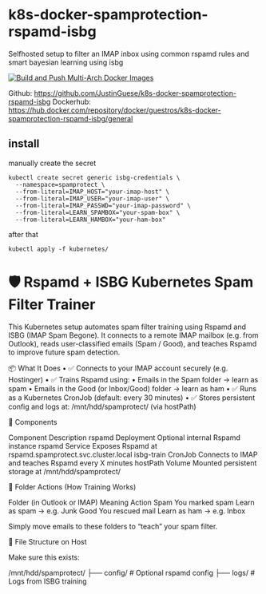 # k8s-docker-spamprotection-rspamd-isbg

Selfhosted setup to filter an IMAP inbox using common rspamd rules and smart bayesian learning using isbg

[![Build and Push Multi-Arch Docker Images](https://github.com/JustinGuese/k8s-docker-spamprotection-rspamd-isbg/actions/workflows/multiarch.yaml/badge.svg)](https://github.com/JustinGuese/k8s-docker-spamprotection-rspamd-isbg/actions/workflows/multiarch.yaml)

Github: https://github.com/JustinGuese/k8s-docker-spamprotection-rspamd-isbg
Dockerhub: https://hub.docker.com/repository/docker/guestros/k8s-docker-spamprotection-rspamd-isbg/general

## install

manually create the secret

```
kubectl create secret generic isbg-credentials \
  --namespace=spamprotect \
  --from-literal=IMAP_HOST="your-imap-host" \
  --from-literal=IMAP_USER="your-imap-user" \
  --from-literal=IMAP_PASSWD="your-imap-password" \
  --from-literal=LEARN_SPAMBOX="your-spam-box" \
  --from-literal=LEARN_HAMBOX="your-ham-box"
```

after that

`kubectl apply -f kubernetes/`

# 🛡️ Rspamd + ISBG Kubernetes Spam Filter Trainer

This Kubernetes setup automates spam filter training using Rspamd and ISBG (IMAP Spam Begone).
It connects to a remote IMAP mailbox (e.g. from Outlook), reads user-classified emails (Spam / Good), and teaches Rspamd to improve future spam detection.

📦 What It Does
• ✅ Connects to your IMAP account securely (e.g. Hostinger)
• ✅ Trains Rspamd using:
• Emails in the Spam folder → learn as spam
• Emails in the Good (or Inbox/Good) folder → learn as ham
• ✅ Runs as a Kubernetes CronJob (default: every 30 minutes)
• ✅ Stores persistent config and logs at: /mnt/hdd/spamprotect/ (via hostPath)

🔧 Components

Component Description
rspamd Deployment Optional internal Rspamd instance
rspamd Service Exposes Rspamd at rspamd.spamprotect.svc.cluster.local
isbg-train CronJob Connects to IMAP and teaches Rspamd every X minutes
hostPath Volume Mounted persistent storage at /mnt/hdd/spamprotect/

📨 Folder Actions (How Training Works)

Folder (in Outlook or IMAP) Meaning Action
Spam You marked spam Learn as spam -> e.g. Junk
Good You rescued mail Learn as ham -> e.g. Inbox

Simply move emails to these folders to “teach” your spam filter.

📁 File Structure on Host

Make sure this exists:

/mnt/hdd/spamprotect/
├── config/ # Optional rspamd config
├── logs/ # Logs from ISBG training
